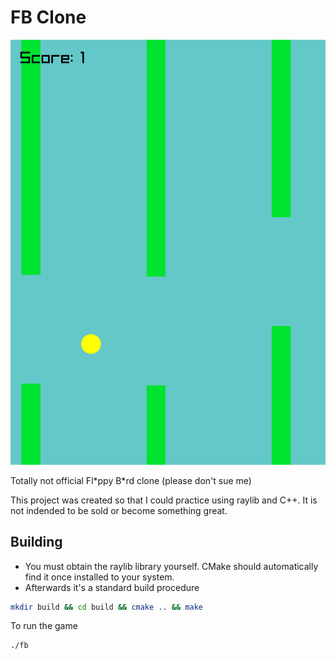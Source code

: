 # FB Clone 

![demo](images/image.png)

Totally not official Fl\*ppy B\*rd clone (please don't sue me)

This project was created so that I could practice using raylib and C++. It is not indended to be sold or become something great.

## Building
- You must obtain the raylib library yourself. CMake should automatically find it once installed to your system.
- Afterwards it's a standard build procedure

```bash
mkdir build && cd build && cmake .. && make
```

To run the game
```bash
./fb
```